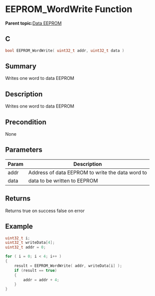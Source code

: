 # EEPROM\_WordWrite Function

**Parent topic:**[Data EEPROM](GUID-5CE02C95-5080-48AE-8033-52D1CAF8AC78.md)

## C

```c
bool EEPROM_WordWrite( uint32_t addr, uint32_t data )
```

## Summary

Writes one word to data EEPROM

## Description

Writes one word to data EEPROM

## Precondition

None

## Parameters

|Param|Description|
|-----|-----------|
|addr|Address of data EEPROM to write the data word to|
|data|data to be written to EEPROM|

## Returns

Returns true on success false on error

## Example

```c
uint32_t i;
uint32_t writeData[4];
uint32_t addr = 0;

for ( i = 0; i < 4; i++ )
{
    result = EEPROM_WordWrite( addr, writeData[i] );
    if (result == true)
    {
        addr = addr + 4;
    }
}
```

